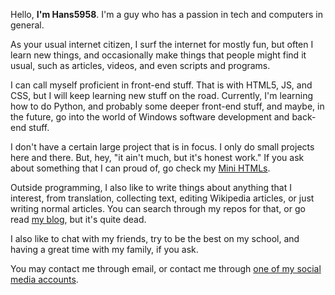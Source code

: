 Hello, **I'm Hans5958**. I'm a guy who has a passion in tech and computers in general.

As your usual internet citizen, I surf the internet for mostly fun, but often I learn new things, and occasionally make things that people might find it usual, such as articles, videos, and even scripts and programs.

I can call myself proficient in front-end stuff. That is with HTML5, JS, and CSS, but I will keep learning new stuff on the road. Currently, I'm learning how to do Python, and probably some deeper front-end stuff, and maybe, in the future, go into the world of Windows software development and back-end stuff.

I don't have a certain large project that is in focus. I only do small projects here and there. But, hey, "it ain't much, but it's honest work." If you ask about something that I can proud of, go check my [Mini HTMLs](https://mini.hans5958.me).

Outside programming, I also like to write things about anything that I interest, from translation, collecting text, editing Wikipedia articles, or just writing normal articles. You can search through my repos for that, or go read [my blog](https://pixwp.wordpress.org), but it's quite dead.

I also like to chat with my friends, try to be the best on my school, and having a great time with my family, if you ask.

You may contact me through email, or contact me through [one of my social media accounts](https://hans5958.me/accounts).
